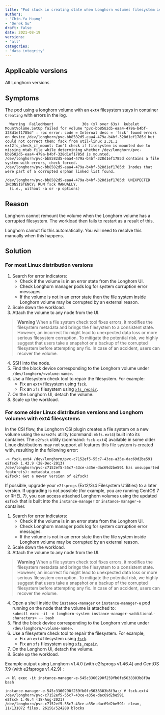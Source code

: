 ```yaml
---
title: "Pod stuck in creating state when Longhorn volumes filesystem is corrupted"
authors:
- "Chin-Ya Huang"
- "Derek Su"
draft: false
date: 2021-08-19
versions:
- "all"
categories:
- "data integrity"
---
```


## Applicable versions
All Longhorn versions.

## Symptoms

The pod using a longhorn volume with an `ext4` filesystem stays in container `Creating` with errors in the log.
```
  Warning  FailedMount             30s (x7 over 63s)  kubelet                  MountVolume.SetUp failed for volume "pvc-bb8582d5-eaa4-479a-b4bf-328d1ef1785d" : rpc error: code = Internal desc = 'fsck' found errors on device /dev/longhorn/pvc-bb8582d5-eaa4-479a-b4bf-328d1ef1785d but could not correct them: fsck from util-linux 2.31.1
ext2fs_check_if_mount: Can't check if filesystem is mounted due to missing mtab file while determining whether /dev/longhorn/pvc-bb8582d5-eaa4-479a-b4bf-328d1ef1785d is mounted.
/dev/longhorn/pvc-bb8582d5-eaa4-479a-b4bf-328d1ef1785d contains a file system with errors, check forced.
/dev/longhorn/pvc-bb8582d5-eaa4-479a-b4bf-328d1ef1785d: Inodes that were part of a corrupted orphan linked list found.  

/dev/longhorn/pvc-bb8582d5-eaa4-479a-b4bf-328d1ef1785d: UNEXPECTED INCONSISTENCY; RUN fsck MANUALLY.
  (i.e., without -a or -p options)
```

## Reason

Longhorn cannot remount the volume when the Longhorn volume has a corrupted filesystem. The workload then fails to restart as a result of this.

Longhorn cannot fix this automatically. You will need to resolve this manually when this happens.

## Solution

### For most Linux distribution versions

1. Search for error indicators:
   - Check if the volume is in an error state from the Longhorn UI.
   - Check Longhorn manager pods log for system corruption error messages.
   - If the volume is not in an error state then the file system inside Longhorn volume may be corrupted by an external
     reason.
2. Scale down the workload.
3. Attach the volume to any node from the UI.

> **Warning**
> When a file system check tool fixes errors, it modifies the filesystem metadata and brings the filesystem to a
  consistent state. However, an incorrect fix might lead to unexpected data loss or more serious filesystem corruption.
  To mitigate the potential risk, we highly suggest that users take a snapshot or a backup of the corrupted filesystem
  before attempting any fix. In case of an accident, users can recover the volume.

4. SSH into the node.
5. Find the block device corresponding to the Longhorn volume under `/dev/longhorn/<volume-name>`.
6. Use a filesystem check tool to repair the filesystem. For example:
   - Fix an `ext4` filesystem using [`fsck`](https://man7.org/linux/man-pages/man8/fsck.8.html).
   - Fix an `xfs` filesystem using [`xfs_repair`](https://man7.org/linux/man-pages/man8/xfs_repair.8.html).
7. On the Longhorn UI, detach the volume.
8. Scale up the workload.

### For some older Linux distribution versions and Longhorn volumes with ext4 filesystems

In the CSI flow, the Longhorn CSI plugin creates a file system on a new volume using the `make2fs` utility (command:
`mkfs.ext4`) built into its container. The `e2fsck` utility (command: `fsck.ext4`) available in some older Linux
distributions may not support all features this file system is created with, resulting in the following error:

```
-> fsck.ext4 /dev/longhorn/pvc-c7152ef5-55c7-43ce-a35e-dac69d2be591 
e2fsck 1.42.9 (28-Dec-2013)
/dev/longhorn/pvc-c7152ef5-55c7-43ce-a35e-dac69d2be591 has unsupported feature(s): metadata_csum
e2fsck: Get a newer version of e2fsck!
```

If possible, upgrade your `e2fsprogs` (Ext2/3/4 Filesystem Utilities) to a later version. If upgrading is not possible
(for example, you are running CentOS 7 or RHEL 7), you can access attached Longhorn volumes using the updated `e2fsck`
that is built into the `instance-manager` or `instance-manager-e` container.

1. Search for error indicators:
   - Check if the volume is in an error state from the Longhorn UI.
   - Check Longhorn manager pods log for system corruption error messages.
   - If the volume is not in an error state then the file system inside Longhorn volume may be corrupted by an external
     reason.
2. Scale down the workload.
3. Attach the volume to any node from the UI.

> **Warning**
> When a file system check tool fixes errors, it modifies the filesystem metadata and brings the filesystem to a
  consistent state. However, an incorrect fix might lead to unexpected data loss or more serious filesystem corruption.
  To mitigate the potential risk, we highly suggest that users take a snapshot or a backup of the corrupted filesystem
  before attempting any fix. In case of an accident, users can recover the volume.

4. Open a shell inside the `instance-manager` or `instance-manager-e` pod running on the node that the volume is
   attached to:  
   `kubectl exec -it -n longhorn-system instance-manager-<additional-characters> -- bash`
5. Find the block device corresponding to the Longhorn volume under `/dev/longhorn/<volume-name>`.
6. Use a filesystem check tool to repair the filesystem. For example,
   - Fix an `ext4` filesystem using [`fsck`](https://man7.org/linux/man-pages/man8/fsck.8.html).
   - Fix an `xfs` filesystem using [`xfs_repair`](https://man7.org/linux/man-pages/man8/xfs_repair.8.html).
7. On the Longhorn UI, detach the volume.
8. Scale up the workload.

Example output using Longhorn v1.4.0 (with e2fsprogs v1.46.4) and CentOS 7.9 (with e2fsprogs v1.42.9) :

```
-> kl exec -it instance-manager-e-545c3360290f259fb0fe5638303b8f9a bash

instance-manager-e-545c3360290f259fb0fe5638303b8f9a:/ # fsck.ext4 /dev/longhorn/pvc-c7152ef5-55c7-43ce-a35e-dac69d2be591 
e2fsck 1.46.4 (18-Aug-2021)
/dev/longhorn/pvc-c7152ef5-55c7-43ce-a35e-dac69d2be591: clean, 11/131072 files, 26156/524288 blocks
```
